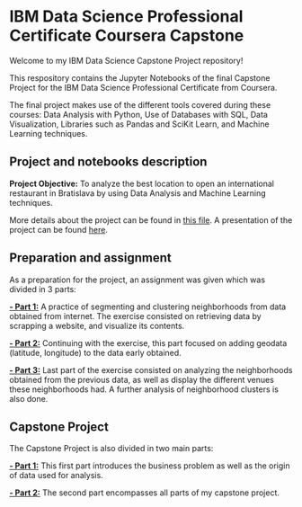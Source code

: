 # IBM Data Science Professional Certificate Coursera Capstone

Welcome to my IBM Data Science Capstone Project repository!

This respository contains the Jupyter Notebooks of the final Capstone Project for the IBM Data Science Professional Certificate from Coursera.

The final project makes use of the different tools covered during these courses: Data Analysis with Python, Use of Databases with SQL, Data Visualization, Libraries such as Pandas and SciKit Learn, and Machine Learning techniques. 

## Project and notebooks description

**Project Objective:** To analyze the best location to open an international restaurant in Bratislava by using Data Analysis and Machine Learning techniques.

More details about the project can be found in [this file](https://github.com/carlos-p-t/Coursera_Capstone/blob/main/Opening%20a%20Restaurant%20in%20Bratislava_Carlos%20Pizarroso.pdf). A presentation of the project can be found [here](https://github.com/carlos-p-t/Coursera_Capstone/blob/main/Opening%20an%20international%20restaurant%20in%20Bratislava_Carlos.pptx).

## Preparation and assignment

As a preparation for the project, an assignment was given which was divided in 3 parts:

[**- Part 1:**](https://github.com/carlos-p-t/Coursera_Capstone/blob/main/W3_Assignment_Part1.ipynb) A practice of segmenting and clustering neighborhoods from data obtained from internet. The exercise consisted on retrieving data by scrapping a website, and visualize its contents.

[**- Part 2:**](https://github.com/carlos-p-t/Coursera_Capstone/blob/main/W3_Assignment_Part2.ipynb) Continuing with the exercise, this part focused on adding geodata (latitude, longitude) to the data early obtained.

[**- Part 3:**](https://github.com/carlos-p-t/Coursera_Capstone/blob/main/W3_Assignment_Part3.ipynb) Last part of the exercise consisted on analyzing the neighborhoods obtained from the previous data, as well as display the different venues these neighborhoods had. A further analysis of neighborhood clusters is also done.

## Capstone Project

The Capstone Project is also divided in two main parts:

[**- Part 1:**](https://github.com/carlos-p-t/Coursera_Capstone/blob/main/Capstone%20Project%20(Part%201).ipynb) This first part introduces the business problem as well as the origin of data used for analysis.

[**- Part 2:**](https://github.com/carlos-p-t/Coursera_Capstone/blob/main/Capstone%20Project%20(Part%202).ipynb) The second part encompasses all parts of my capstone project.
